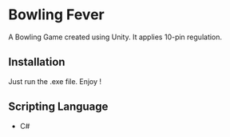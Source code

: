 Bowling Fever
===================

A Bowling Game created using Unity. It applies 10-pin regulation.


Installation
-------------------
Just run the .exe file. Enjoy ! 


Scripting Language
-------------------
* C#

